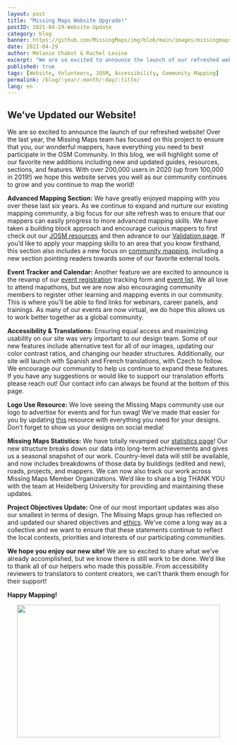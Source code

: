 ```yaml
---
layout: post
title: "Missing Maps Website Upgrade!"
postID: 2021-04-29-Website-Update
category: blog
banner: https://github.com/MissingMaps/img/blob/main/images/missingmaps-blog_20210429_banner.png
date: 2021-04-29
author: Melanie Chabot & Rachel Levine
excerpt: "We are so excited to announce the launch of our refreshed website! Over the last year, the Missing Maps team has focused on this project to ensure that you, our wonderful mappers, have everything you need to best participate in the OSM Community."
published: true
tags: [Website, Volunteers, JOSM, Accessibility, Community Mapping]
permalink: /blog/:year/:month/:day/:title/
lang: en
---
```

## We’ve Updated our Website!

We are so excited to announce the launch of our refreshed website! Over the last year, the Missing Maps team has focused on this project to ensure that you, our wonderful mappers, have everything you need to best participate in the OSM Community. In this blog, we will highlight some of our favorite new additions including new and updated guides, resources, sections, and features. With over 200,000 users in 2020 (up from 100,000 in 2019!) we hope this website serves you well as our community continues to grow and you continue to map the world! 

**Advanced Mapping Section:**
We have greatly enjoyed mapping with you over these last six years. As we continue to expand and nurture our existing mapping community, a big focus for our site refresh was to ensure that our mappers can easily progress to more advanced mapping skills. We have taken a building block approach and encourage curious mappers to first check out our [JOSM resources](https://www.missingmaps.org/advanced/) and then advance to our [Validation page](https://www.missingmaps.org/validate/). If you’d like to apply your mapping skills to an area that you know firsthand, this section also includes a new focus on [community mapping](https://www.missingmaps.org/field/), including a new section pointing readers towards some of our favorite external tools. 

**Event Tracker and Calendar:**
Another feature we are excited to announce is the revamp of our [event registration](https://forms.gle/Y9YogcXtrdTBxWjh6) tracking form and [event list](https://www.missingmaps.org/events/). We all love to attend mapathons, but we are now also encouraging community members to register other learning and mapping events in our community. This is where you’ll be able to find links for webinars, career panels, and trainings. As many of our events are now virtual, we do hope this allows us to work better together as a global community.

**Accessibility & Translations:**
Ensuring equal access and maximizing usability on our site was very important to our design team. Some of our new features include alternative text for all of our images, updating our color contrast ratios, and changing our header structures. Additionally, our site will launch with Spanish and French translations, with Czech to follow. We encourage our community to help us continue to expand these features. If you have any suggestions or would like to support our translation efforts please reach out! Our contact info can always be found at the bottom of this page.

**Logo Use Resource:**
We love seeing the Missing Maps community use our logo to advertise for events and for fun swag! We’ve made that easier for you by updating [this](https://github.com/MissingMaps/mediakit) resource with everything you need for your designs. Don’t forget to show us your designs on social media!  

**Missing Maps Statistics:**
We have totally revamped our [statistics page](https://www.missingmaps.org/statistics/)! Our new structure breaks down our data into long-term achievements and gives us a seasonal snapshot of our work. Country-level data will still be available, and now includes breakdowns of those data by buildings (edited and new), roads, projects, and mappers. We can now also track our work across Missing Maps Member Organizations. We’d like to share a big THANK YOU with the team at Heidelberg University for providing and maintaining these updates.

**Project Objectives Update:**
One of our most important updates was also our smallest in terms of design.  The Missing Maps group has reflected on and updated our shared objectives and [ethics](https://www.missingmaps.org/about/). We’ve come a long way as a collective and we want to ensure that these statements continue to reflect the local contexts, priorities and interests of our participating communities.

**We hope you enjoy our new site!**
We are so excited to share what we’ve already accomplished, but we know there is still work to be done. We’d like to thank all of our helpers who made this possible. From accessibility reviewers to translators to content creators, we can’t thank them enough for their support! 

**Happy Mapping!**

<p align="center">
  <img width="460" height="300" src="https://github.com/MissingMaps/img/blob/main/images/missingmaps-blog_20210429_photo1.png">
</p>
